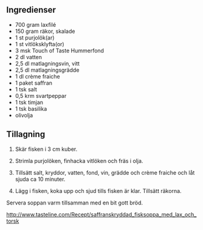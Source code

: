 ﻿## Ingredienser
- 700 gram  laxfilé
- 150 gram  räkor, skalade
- 1 st  purjolök(ar)
- 1 st  vitlöksklyfta(or)
- 3 msk  Touch of Taste Hummerfond
- 2 dl  vatten
- 2,5 dl  matlagningsvin, vitt
- 2,5 dl  matlagningsgrädde
- 1 dl  crème fraiche
- 1 paket  saffran
- 1 tsk  salt
- 0,5 krm  svartpeppar
- 1 tsk  timjan
- 1 tsk  basilika
- olivolja


## Tillagning
1. Skär fisken i 3 cm kuber. 

2. Strimla purjolöken, finhacka vitlöken och fräs i olja. 

3. Tillsätt salt, kryddor, vatten, fond, vin, grädde och crème fraiche och låt sjuda ca 10 minuter. 

4. Lägg i fisken, koka upp och sjud tills fisken är klar. Tillsätt räkorna. 

Servera soppan varm tillsamman med en bit gott bröd.

http://www.tasteline.com/Recept/saffranskryddad_fisksoppa_med_lax_och_torsk

